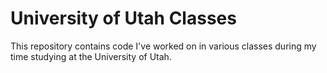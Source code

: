 # University of Utah Classes
This repository contains code I've worked on in various classes during my time studying at the University of Utah.
